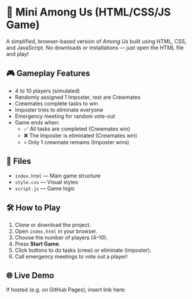 # 🚀 Mini Among Us (HTML/CSS/JS Game)

A simplified, browser-based version of *Among Us* built using HTML, CSS, and JavaScript. No downloads or installations — just open the HTML file and play!

## 🎮 Gameplay Features

- 4 to 10 players (simulated)
- Randomly assigned 1 Imposter, rest are Crewmates
- Crewmates complete tasks to win
- Imposter tries to eliminate everyone
- Emergency meeting for random vote-out
- Game ends when:
  - ✅ All tasks are completed (Crewmates win)
  - ❌ The Imposter is eliminated (Crewmates win)
  - 💀 Only 1 crewmate remains (Imposter wins)

## 📁 Files

- `index.html` — Main game structure
- `style.css` — Visual styles
- `script.js` — Game logic

## 🛠️ How to Play

1. Clone or download the project.
2. Open `index.html` in your browser.
3. Choose the number of players (4–10).
4. Press **Start Game**.
5. Click buttons to do tasks (crew) or eliminate (imposter).
6. Call emergency meetings to vote out a player!

## 🌐 Live Demo

If hosted (e.g. on GitHub Pages), insert link here:

